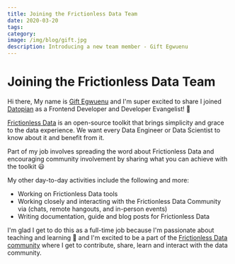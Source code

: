 ```yaml
---
title: Joining the Frictionless Data Team
date: 2020-03-20
tags:
category:
image: /img/blog/gift.jpg
description: Introducing a new team member - Gift Egwuenu
---
```


# Joining the Frictionless Data Team

Hi there, My name is [Gift Egwuenu][gift] and I'm super excited to share I joined [Datopian](https://datopian.com/) as a Frontend Developer and Developer Evangelist! 🎉

[Frictionless Data](https://frictionlessdata.io) is an open-source toolkit that brings simplicity and grace to the data experience. We want every Data Engineer or Data Scientist to know about it and benefit from it.

Part of my job involves spreading the word about Frictionless Data and encouraging community involvement by sharing what you can achieve with the toolkit 😃

My other day-to-day activities include the following and more:

* Working on Frictionless Data tools
* Working closely and interacting with the Frictionless Data Community via (chats, remote hangouts, and in-person events)
* Writing documentation, guide and blog posts for Frictionless Data

I'm glad I get to do this as a full-time job because I'm passionate about teaching and learning 🚀 and I'm excited to be a part of the [Frictionless Data community](https://frictionlessdata.io/) where I get to contribute, share, learn and interact with the data community.

[gift]: https://giftegwuenu.com
[datopian]: https://datopian.com/
[fd]: https://frictionlessdata.io
[fd-comm]: https://frictionlessdata.io/
